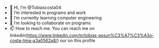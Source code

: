 - 👋 Hi, I’m @Tobiascosta04
- 👀 I’m interested in programs and work
- 🌱 I’m currently learning computer engineering
- 💞️ I’m looking to collaborate on programs 
- 📫 How to reach me. You can reach me on linkedin(https://www.linkedin.com/in/tobias-assun%C3%A7%C3%A3o-costa-lima-a3a0562a8/) our on this profile
